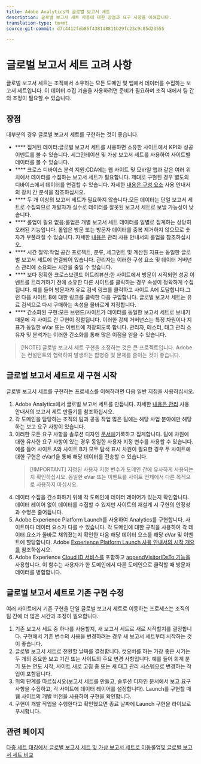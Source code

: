 ```yaml
---
title: Adobe Analytics의 글로벌 보고서 세트
description: 글로벌 보고서 세트 사용에 대한 장점과 요구 사항을 이해합니다.
translation-type: tm+mt
source-git-commit: d7c4412feb85f4381d8811b29fc23c9c85d23555

---
```



# 글로벌 보고서 세트 고려 사항

글로벌 보고서 세트는 조직에서 소유하는 모든 도메인 및 앱에서 데이터를 수집하는 보고서 세트입니다. 이 데이터 수집 기술을 사용하려면 준비가 필요하며 조직 내에서 팀 간의 조정이 필요할 수 있습니다.

## 장점

대부분의 경우 글로벌 보고서 세트를 구현하는 것이 좋습니다.

* **** 집계된 데이터:글로벌 보고서 세트를 사용하면 소유한 사이트에서 KPI와 성공 이벤트를 볼 수 있습니다. 세그먼테이션 및 가상 보고서 세트를 사용하여 사이트별 데이터를 볼 수 있습니다.
* **** 크로스 디바이스 분석 지원:CDA에는 웹 사이트 및 모바일 앱과 같은 여러 위치에서 데이터를 수집하는 보고서 세트가 필요합니다. 제대로 구현된 경우 별도의 디바이스에서 데이터를 연결할 수 있습니다. 자세한 [내용은 구성 요소](../../components/cda/cda-home.md) 사용 안내서의 장치 간 분석을 참조하십시오.
* **** 두 개 이상의 보고서 세트가 필요하지 않습니다.모든 데이터는 단일 보고서 세트로 수집되므로 개발자가 실수로 데이터를 잘못된 보고서 세트로 보낼 가능성이 낮습니다.
* **** 롤업이 필요 없음:롤업은 개별 보고서 세트 데이터를 일별로 집계하는 상당히 오래된 기능입니다. 롤업은 방문 또는 방문자 데이터를 중복 제거하지 않으므로 숫자가 부풀려질 수 있습니다. 자세한 [내용은](../../admin/c-manage-report-suites/rollup-report-suite.md) 관리 사용 안내서의 롤업을 참조하십시오.
* **** 시간 절약:작업 공간 프로젝트, 분류, 세그먼트 및 계산된 지표는 동일한 글로벌 보고서 세트에 연결되어 있습니다. 관리자는 이러한 구성 요소 및 데이터 거버넌스 관리에 소요되는 시간을 줄일 수 있습니다.
* **** 보다 정확한 크로스브랜드 어트리뷰션:한 사이트에서 방문이 시작되면 성공 이벤트를 트리거하기 전에 소유한 다른 사이트를 클릭하는 경우 속성이 정확하게 수집됩니다. 예를 들어 방문자가 유료 검색 링크를 클릭하고 사이트 A에 도달합니다.그런 다음 사이트 B에 대한 링크를 클릭한 다음 구입합니다. 글로벌 보고서 세트는 유료 검색으로 다시 구매하는 속성을 올바르게 지정합니다.
* **** 간소화된 구현:모든 브랜드/사이트가 데이터를 동일한 보고서 세트로 보내기 때문에 각 사이트 간 구현이 정렬됩니다. 이러한 강제 거버넌스는 특정 차원이나 지표가 동일한 eVar 또는 이벤트에 저장되도록 합니다. 관리자, 테스터, 태그 관리 소유자 및 분석가는 이러한 간소화를 통해 많은 이점을 얻을 수 있습니다.

> [!NOTE] 글로벌 보고서 세트 구현을 조정하는 것은 큰 프로젝트입니다. Adobe는 컨설턴트와 협력하여 발생하는 합병증 및 문제를 줄이는 것이 좋습니다.

## 글로벌 보고서 세트로 새 구현 시작

글로벌 보고서 세트를 구현하는 프로세스를 이해하려면 다음 일반 지침을 사용하십시오.

1. Adobe Analytics에서 글로벌 보고서 세트를 만듭니다. 자세한 [내용은 관리](../../admin/admin-console/create-report-suite.md) 사용 안내서의 보고서 세트 만들기를 참조하십시오.
2. 각 도메인을 담당하는 조직의 팀과 공동 작업 많은 팀에는 해당 사업 분야에만 해당하는 보고 요구 사항이 있습니다.
3. 이러한 모든 요구 사항을 솔루션 디자인 [문서에](solution-design.md)기록하고 집계합니다. 팀에 차원에 대한 유사한 요구 사항이 있는 경우 동일한 사용자 지정 변수를 사용할 수 있습니다. 예를 들어 사이트 A와 사이트 B가 모두 탐색 표시 차원이 필요한 경우 두 사이트에 대한 구현은 eVar1을 통해 해당 데이터를 전송할 수 있습니다.
   > [!IMPORTANT] 지정된 사용자 지정 변수가 도메인 간에 유사하게 사용되는지 확인하십시오. 동일한 eVar 또는 이벤트를 사이트 전체에서 다른 목적으로 사용하지 마십시오.
4. 데이터 수집을 간소화하기 위해 각 도메인에 데이터 레이어가 있는지 확인합니다. 데이터 레이어 없이 데이터를 수집할 수 있지만 사이트의 재설계 시 구현의 안정성과 수명은 줄어듭니다.
5. Adobe Experience Platform Launch를 사용하여 Analytics를 구현합니다. 사이트마다 데이터 요소가 다를 수 있습니다. 각 도메인에 대한 규칙을 사용하여 각 데이터 요소가 올바로 채워졌는지 확인한 다음 해당 데이터 요소를 해당 eVar 및 이벤트에 할당합니다. Adobe [Experience Platform Launch 사용 안내서의 시작 개요를](https://docs.adobe.com/content/help/en/launch/using/overview.html) 참조하십시오.
6. Adobe Experience [Cloud ID 서비스를](https://docs.adobe.com/content/help/en/id-service/using/home.html) 포함하고 [appendVisitorIDsTo 기능을](https://docs.adobe.com/content/help/en/id-service/using/id-service-api/methods/appendvisitorid.html) 사용합니다. 이 함수는 사용자가 한 도메인에서 다른 도메인으로 클릭할 때 방문자 데이터를 병합합니다.

## 글로벌 보고서 세트로 기존 구현 수정

여러 사이트에서 기존 구현을 단일 글로벌 보고서 세트로 이동하는 프로세스는 조직의 팀 간에 더 많은 시간과 조정이 필요합니다.

1. 기존 보고서 세트 중 하나를 사용할지, 새 보고서 세트로 새로 시작할지를 결정합니다. 구현에서 기존 변수의 사용을 변경하려는 경우 새 보고서 세트부터 시작하는 것이 좋습니다.
2. 글로벌 보고서 세트로 전환할 날짜를 결정합니다. 컷오버를 하는 가장 좋은 시기는 두 개의 중요한 보고 기간 또는 사이트의 주요 변경 사항입니다. 예를 들어 회계 분기 또는 연도 시작, 사이트 새로 고침 중 또는 새 태그 관리 시스템으로 변경하는 작업이 포함됩니다.
3. 위의 단계를 따르십시오(보고서 세트를 만들고, 솔루션 디자인 문서에서 보고 요구 사항을 수집하고, 각 사이트에 데이터 레이어를 설정합니다). Launch를 구현할 때 웹 사이트의 개발 버전을 사용하여 구현을 확인합니다.
4. 구현이 개발 작업을 수행한다고 확인했으면 종료 날짜에 Launch 구현을 라이브로 푸시합니다.

## 관련 페이지

[다중 세트 태깅에서 글로벌 보고서 세트 및 가상 보고서 세트로 이동](../../components/vrs/vrs-considerations.md)롤업[및 글로벌 보고서 세트 비교](../../admin/c-manage-report-suites/rollup-report-suite.md)
